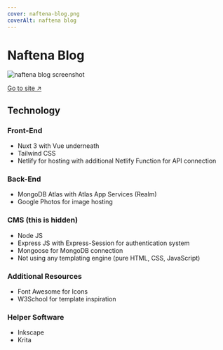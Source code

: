 ```yaml
---
cover: naftena-blog.png
coverAlt: naftena blog
---
```


# Naftena Blog

![naftena blog screenshot](/naftena-blog.png)

<a class="clink" href="https://naftena.my.id" target="_blank">Go to site &#8599;</a>

## Technology

### Front-End

- Nuxt 3 with Vue underneath
- Tailwind CSS
- Netlify for hosting with additional Netlify Function for API connection

### Back-End
- MongoDB Atlas with Atlas App Services (Realm)
- Google Photos for image hosting

### CMS (this is hidden)
- Node JS
- Express JS with Express-Session for authentication system
- Mongoose for MongoDB connection
- Not using any templating engine (pure HTML, CSS, JavaScript)

### Additional Resources
- Font Awesome for Icons
- W3School for template inspiration

### Helper Software
- Inkscape
- Krita
